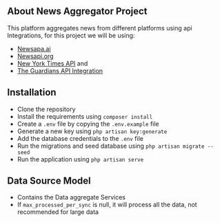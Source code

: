 

## About News Aggregator Project

This platform aggregates news from different platforms using api Integrations, for this project we will be using:

- [Newsapa.ai](https://newsapi.ai)
- [Newsapi.org](https://newsapi.org)
- [New York Times API](https://nytimes.com) and
- [The Guardians API Integration](https://open-platform.theguardian.com/)
 
## Installation
- Clone the repository
- Install the requirements using `composer install`
- Create a `.env` file by copying the `.env.example` file
- Generate a new key using `php artisan key:generate`
- Add the database credentials to the `.env` file
- Run the migrations and seed database using `php artisan migrate --seed`
- Run the application using `php artisan serve`


## Data Source  Model
- Contains the Data aggregate Services
- If `max_processed_per_sync` is null, it will process all the data, not recommended for large data

